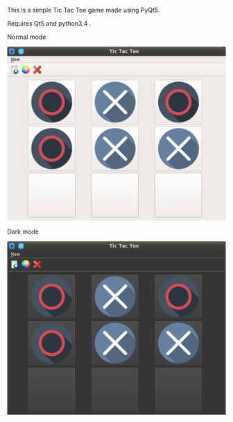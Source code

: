 This is a simple Tic Tac Toe game made using PyQt5.

Requires Qt5 and python3.4 .

Normal mode

![](ScreenShots/Normal-Mode.png)

Dark mode

![](ScreenShots/Dark-Mode.png)

